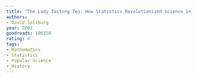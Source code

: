 ```yaml
---
title: "The Lady Tasting Tea: How Statistics Revolutionized Science in the Twentieth Century"
authors:
- David Salsburg
year: 2002
goodreads: 106350
rating: 4
tags:
- Mathematics
- Statistics
- Popular Science
- History
---
```

